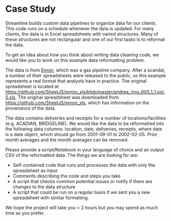 
<!-- README.md is generated from README.Rmd. Please edit that file -->

# Case Study

Streamline builds custom data pipelines to organize data for our
clients. This code runs on a schedule whenever the data is updated. For
many clients, the data is in Excel spreadsheets with varied structures.
Many of these structures are not rectangular and one of our first tasks
is to reformat the data.

To get an idea about how you think about writing data cleaning code, we
would like you to work on this example data reformatting problem.

The data is from [Enron](https://en.wikipedia.org/wiki/Enron), which was
a gas pipeline company. After a scandal, a number of their spreadsheets
were released to the public, so this example represents a real format
that analysts have in practice. The original spreadsheet is located at
<https://github.com/SheetJS/enron_xls/blob/master/andrea_ring_000_1_1.pst.0.xls>.
The original spreadsheet was downloaded from
<https://github.com/SheetJS/enron_xls>, which has information on the
provenance of the data.

The data contains deliveries and receipts for a number of
locations/facilities (e.g. ACADIAN, BRIDGELINE). We would like the data
to be reformatted into the following data columns: location, date,
deliveries, receipts, where date is a date object, which should go from
2001-09-01 to 2002-02-05. Prior month averages and the month averages
can be removed.

Please provide a script/Notebook in your language of choice and an
output CSV of the reformatted data. The things we are looking for are:

-   Self-contained code that runs and processes the data with only the
    spreadsheet as input
-   Comments describing the code and steps you take
-   A script that checks common potential issues or notify if there are
    changes to the data structure
-   A script that could be run on a regular basis if we sent you a new
    spreadsheet with similar formatting.

We hope the project will take you \< 2 hours but you may spend as much
time as you prefer.
